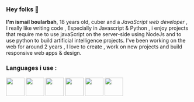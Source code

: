 ### Hey folks 👋

<strong>I'm ismail boularbah</strong>, 18 years old, cuber and a <i>JavaScript web developer</i> , I really like writing code , Especially in Javascript & Python , i enjoy projects that require me to use javaScript on the server-side using NodeJs and to use python to build artificial intelligence projects. I've been working on the web for around 2 years , I love to create , work on new projects and build responsive web apps & design.

### Languages i use :

<img height="50px" width="50px" src="https://boularbahismail.netlify.app/img/ai/jslogo.svg" />  <img height="50px" width="50px" src="https://boularbahismail.netlify.app/img/ai/python.svg" />  <img height="50px" width="50px" src="https://boularbahismail.netlify.app/img/ai/git.svg" /> <img height="50px" width="50px" src="https://boularbahismail.netlify.app/img/ai/nodejs-icon.svg" />  <img height="50px" width="50px" src="https://cdn.iconscout.com/icon/free/png-512/heroku-5-569467.png" />  <img height="50px" width="50px" src="https://cdn.worldvectorlogo.com/logos/netlify.svg" />
